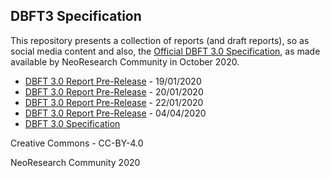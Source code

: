 ## DBFT3 Specification

This repository presents a collection of reports (and draft reports), so as social media
content and also, the [Official DBFT 3.0 Specification](./docs/dBFT3.0_Specification.pdf),
as made available by NeoResearch Community in October 2020.


- [DBFT 3.0 Report Pre-Release](./docs/dBFT3_0-Report-NeoResearch-prerelease-19-01-19.pdf) - 19/01/2020
- [DBFT 3.0 Report Pre-Release](./docs/dBFT3_0-Report-NeoResearch-prerelease-19-01-20.pdf) - 20/01/2020
- [DBFT 3.0 Report Pre-Release](./docs/dBFT3_0-Report-NeoResearch-prerelease-19-01-22.pdf) - 22/01/2020
- [DBFT 3.0 Report Pre-Release](./docs/dBFT3_0-Report-NeoResearch-prerelease-20-04-04.pdf) - 04/04/2020
- [DBFT 3.0 Specification](./docs/dBFT3.0_Specification.pdf)

Creative Commons - CC-BY-4.0

NeoResearch Community 2020
